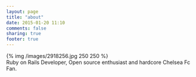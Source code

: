 ```yaml
---
layout: page
title: "about"
date: 2015-01-20 11:10
comments: false
sharing: true
footer: true
---
```


{% img /images/2918256.jpg 250 250  %}
<br/>
Ruby on Rails Developer, Open source enthusiast and hardcore Chelsea Fc Fan.
